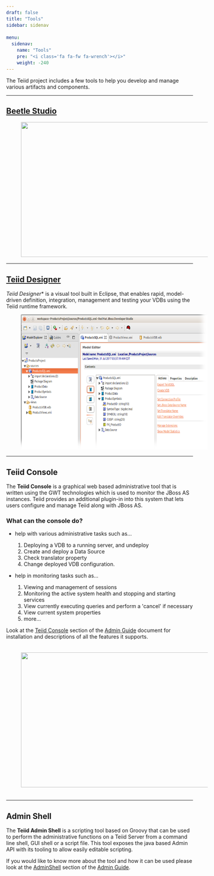 ```yaml
---
draft: false
title: "Tools"
sidebar: sidenav

menu:
  sidenav:
    name: "Tools"
    pre: "<i class='fa fa-fw fa-wrench'></i>"
    weight: -240
---
```


The Teiid project includes a few tools to help you develop and manage various artifacts and components.

---

## [Beetle Studio](/tools/beetle_studio)

<div>
<img width="600" height="363" src="../images/beetle-studio-home.png" frameborder="2" hspace="40" ></img>
</div>

---

## [Teiid Designer](/tools/teiid_designer)

*Teiid Designer** is a visual tool built in Eclipse, that enables rapid, model-driven definition, integration, management
and testing your VDBs using the Teiid runtime framework.

<div>
<img width="600" height="363" src="../images/teiid-designer-home.png" frameborder="2" hspace="40" ></img>
</div>

---

## **Teiid Console**

The **Teiid Console** is a graphical web based administrative tool that is written using the GWT technologies which is used
to monitor the JBoss AS instances. Teiid provides an additional plugin-in into this system that lets users configure and
manage Teiid along with JBoss AS.

### What can the console do?

- help with various administrative tasks such as...

  1.  Deploying a VDB to a running server, and undeploy
  2.  Create and deploy a Data Source
  3.  Check translator property
  4.  Change deployed VDB configuration.

- help in monitoring tasks such as...

  1.  Viewing and management of sessions
  2.  Monitoring the active system health and stopping and starting services
  3.  View currently executing queries and perform a 'cancel' if necessary
  4.  View current system properties
  5.  more...

Look at the [Teiid Console](http://teiid.github.io/teiid-documents/master/content/admin/Teiid_Console.html) section of 
the [Admin Guide](http://teiid.github.io/teiid-documents/10.1.x/content/admin/Administrators_Guide.html) document for 
installation and descriptions of all the features it supports.

<div>
<img width="600" height="363" src="http://static.jboss.org/teiid/images/webconsole1.png" frameborder="2" hspace="40" vspace="20" ></img>
</div>

---
## **Admin Shell**

The **Teiid Admin Shell** is a scripting tool based on Groovy that can be used to perform the administrative
functions on a Teiid Server from a command line shell, GUI shell or a script file. This tool exposes the java based Admin API
with its tooling to allow easily editable scripting. 

If you would like to know more about the tool and how it can be used please look at the
 [AdminShell](http://teiid.github.io/teiid-documents/10.1.x/content/admin/AdminShell.html) section of the
  [Admin Guide](http://teiid.github.io/teiid-documents/10.1.x/content/admin/Administrators_Guide.html).